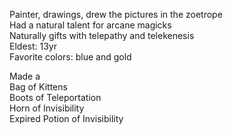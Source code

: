 Painter, drawings, drew the pictures in the zoetrope  
Had a natural talent for arcane magicks  
Naturally gifts with telepathy and telekenesis  
Eldest: 13yr  
Favorite colors: blue and gold
 
Made a  
Bag of Kittens  
Boots of Teleportation  
Horn of Invisibility  
Expired Potion of Invisibility